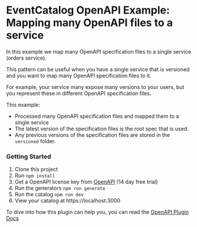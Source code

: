 # EventCatalog OpenAPI Example: Mapping many OpenAPI files to a service

In this example we map many OpenAPI specification files to a single service (orders service).

This pattern can be useful when you have a single service that is versioned and you want to map many OpenAPI specification files to it.

For example, your service many expose many versions to your users, but you represent these in different OpenAPI specification files.

This example: 

- Processed many OpenAPI specification files and mapped them to a single service
- The latest version of the specification files is the root spec that is used.
- Any previous versions of the specification files are stored in the `versioned` folder.

### Getting Started

1. Clone this project
1. Run `npm install`
1. Get a OpenAPI license key from [OpenAPI](https://eventcatalog.cloud) (14 day free trial)
1. Run the generators `npm run generate`
1. Run the catalog `npm run dev`
1. View your catalog at https://localhost:3000

To dive into how this plugin can help you, you can read the [OpenAPI Plugin Docs](https://www.eventcatalog.dev/integrations/openapi)




